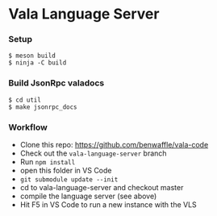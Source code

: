 # Vala Language Server

### Setup
```
$ meson build
$ ninja -C build
```

### Build JsonRpc valadocs
```
$ cd util
$ make jsonrpc_docs
```

### Workflow
- Clone this repo: https://github.com/benwaffle/vala-code
- Check out the `vala-language-server` branch
- Run `npm install`
- open this folder in VS Code
- `git submodule update --init`
- cd to vala-language-server and checkout master
- compile the language server (see above)
- Hit F5 in VS Code to run a new instance with the VLS
